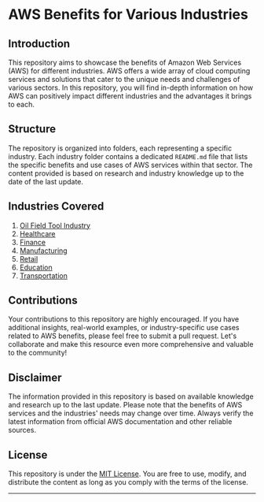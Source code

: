# AWS Benefits for Various Industries

## Introduction

This repository aims to showcase the benefits of Amazon Web Services (AWS) for different industries. AWS offers a wide array of cloud computing services and solutions that cater to the unique needs and challenges of various sectors. In this repository, you will find in-depth information on how AWS can positively impact different industries and the advantages it brings to each.

## Structure

The repository is organized into folders, each representing a specific industry. Each industry folder contains a dedicated `README.md` file that lists the specific benefits and use cases of AWS services within that sector. The content provided is based on research and industry knowledge up to the date of the last update.

## Industries Covered

1. [Oil Field Tool Industry](./Oil-Field-Tool-Industry/benefits-oil-field-tools.md)
2. [Healthcare](./Healthcare/benefits-healthcare.md)
3. [Finance](./Finance/benefits-finance.md)
4. [Manufacturing](./Manufacturing/benefits-manufacturing.md)
5. [Retail](./Retail/benefits-retail.md)
6. [Education](./Education/benefits-education.md)
7. [Transportation](./Transportation/benefits-transportation.md)

## Contributions

Your contributions to this repository are highly encouraged. If you have additional insights, real-world examples, or industry-specific use cases related to AWS benefits, please feel free to submit a pull request. Let's collaborate and make this resource even more comprehensive and valuable to the community!

## Disclaimer

The information provided in this repository is based on available knowledge and research up to the last update. Please note that the benefits of AWS services and the industries' needs may change over time. Always verify the latest information from official AWS documentation and other reliable sources.

## License

This repository is under the [MIT License](./LICENSE). You are free to use, modify, and distribute the content as long as you comply with the terms of the license.

---
